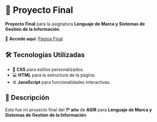 # 🌟 Proyecto Final  
**Proyecto Final** para la asignatura **Lenguaje de Marca y Sistemas de Gestión de la Información**.  

📍 **Accede aquí**: [Página Final](https://pagina-final-six.vercel.app/)  

## 🛠️ Tecnologías Utilizadas  
- 🎨 **CSS** para estilos personalizados.  
- 💻 **HTML** para la estructura de la página.  
- ⚙️ **JavaScript** para funcionalidades interactivas.  

## 🚀 Descripción  
Este fue mi proyecto final del **1º año** de **ASIR** para **Lenguaje de Marca y Sistemas de Gestión de la Información**.  
